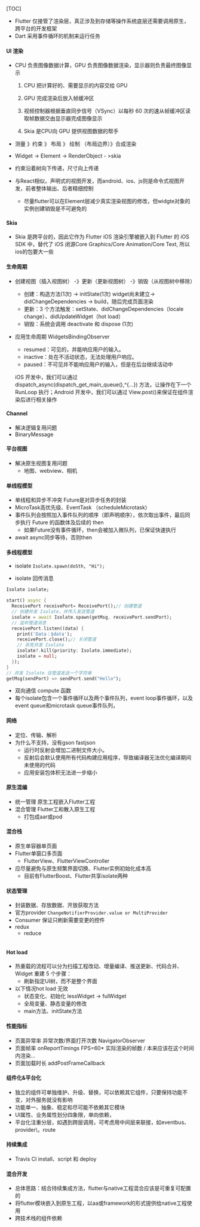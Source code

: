 [TOC]

* Flutter 仅接管了渲染层，真正涉及到存储等操作系统底层还需要调用原生， 跨平台的开发框架
* Dart 采用事件循环的机制来运行任务

#### UI 渲染

* CPU 负责图像数据计算，GPU 负责图像数据渲染，显示器则负责最终图像显示

  1. CPU 把计算好的、需要显示的内容交给 GPU

  2. GPU 完成渲染后放入帧缓冲区

  3. 视频控制器根据垂直同步信号（VSync）以每秒 60 次的速从帧缓冲区读取帧数据交由显示器完成图像显示
  4. Skia 是CPU向 GPU 提供视图数据的帮手
* 测量 》约束 》 布局 》 绘制 （布局边界）》合成渲染
* Widget -> Element -> RenderObject - >skia
* 约束沿着树向下传递，尺寸向上传递
* 与React相似，声明式的视图开发，而android、ios、js则是命令式视图开发，前者整体输出、后者精细控制
  * 尽量flutter可以在Element层减少真实渲染视图的修改，但widgte对象的实例创建销毁是不可避免的

#### Skia

* Skia 是跨平台的，因此它作为 Flutter iOS 渲染引擎被嵌入到 Flutter 的 iOS SDK 中，替代了 iOS 闭源Core Graphics/Core Animation/Core Text,  所以ios的包要大一些

#### 生命周期

* 创建视图（插入视图树） -》更新（更新视图树） -》销毁（从视图树中移除）

  * 创建：构造方法(1次) -> initState(1次) widget尚未建立-> didChangeDependencies -> build，随后完成页面渲染
  * 更新：3 个方法触发：setState、didChangeDependencies（locale change）、didUpdateWidget（hot load）
  * 销毁：系统会调用 deactivate 和 dispose (1次)

* 应用生命周期 WidgetsBindingObserver

  * resumed：可见的，并能响应用户的输入。
  *  inactive：处在不活动状态，无法处理用户响应。 
  * paused：不可见并不能响应用户的输入，但是在后台继续活动中

  iOS 开发中，我们可以通过 dispatch_async(dispatch_get_main_queue(),^{…}) 方法，让操作在下一个 RunLoop 执行；Android 开发中，我们可以通过 View.post()来保证在组件渲染后进行相关操作

  

#### Channel

* 解决逻辑复用问题
* BinaryMessage

#### 平台视图

* 解决原生视图复用问题
  * 地图、webview、相机

#### 单线程模型

* 单线程和异步不冲突  Future是对异步任务的封装
* MicroTask高优先级、EventTask （scheduleMicrotask）
* 事件队列会按照加入事件队列的顺序（即声明顺序），依次取出事件，最后同步执行 Future 的函数体及后续的 then
  * 如果Future没有事件循环，then会被加入微队列，已保证快速执行
* await async同步等待，否则then

#### 多线程模型

* isolate  `Isolate.spawn(doSth, "Hi");`

* isolate 回传消息

```dart
Isolate isolate;

start() async {
  ReceivePort receivePort= ReceivePort();// 创建管道
  // 创建并发 Isolate，并传入发送管道
  isolate = await Isolate.spawn(getMsg, receivePort.sendPort);
  // 监听管道消息
  receivePort.listen((data) {
    print('Data：$data');
    receivePort.close();// 关闭管道
    // 杀死并发 Isolate
    isolate?.kill(priority: Isolate.immediate);
    isolate = null;
  });
}
// 并发 Isolate 往管道发送一个字符串
getMsg(sendPort) => sendPort.send("Hello");

```

* 双向通信 compute 函数
* 每个isolate包含一个事件循环以及两个事件队列，event loop事件循环，以及event queue和microtask queue事件队列，
  

#### 网络

* 定位、传输、解析
* 为什么不支持，没有gson fastjson
  * 运行时反射会增加二进制文件大小。
  * 反射后会默认使用所有代码构建应用程序，导致编译器无法优化编译期间未使用的代码
  * 应用安装包体积无法进一步缩小

#### 原生混编

* 统一管理  原生工程嵌入Flutter工程
* 混合管理  Flutter工和散入原生工程
  * 打包成aar或pod

#### 混合栈

* 原生单容器单页面
* Flutter单窗口多页面
  * FlutterView、FlutterViewController
* 应尽量避免与原生频繁界面切换、Flutter实例初始化成本高
  * 目前有FlutterBoost、Flutter共享isolate两种

#### 状态管理

* 封装数据、存放数据、开放获取方法
* 官方provider `ChangeNotifierProvider.value or MultiProvider`
* Consumer 保证只刷新需要变更的控件
* redux
  * reduce

```dart

```



#### Hot load

* 热重载的流程可以分为扫描工程改动、增量编译、推送更新、代码合并、Widget 重建 5 个步骤：
  * 刷新指定UI树，而不是整个界面
* 以下情况hot load 无效
  * 状态变化、初始化 lessWidget -> fulWidget
  * 全局变量、静态变量的修改
  * main方法、initState方法

#### 性能指标

* 页面异常率  异常次数/界面打开次数 NavigatorObserver
* 页面帧率 onReportTimings FPS=60* 实际渲染的帧数 / 本来应该在这个时间内渲染...
* 页面加载时长 addPostFrameCallback

#### 组件化&平台化

* 独立的组件可单独维护、升级、替换，可以依赖其它组件，只要保持功能不变，对外服务就没有影响
* 功能单一、抽象、稳定和尽可能不依赖其它模块
* UI属性、业务属性划分四象限，单向依赖，
* 平台化注重分层，如遇到跨层调用，可考虑用中间层来联接，如eventbus、provider\，route

#### 持续集成

* Travis CI install、script 和 deploy

#### 混合开发

* 总体思路：结合持续集成方法，flutter与native工程混合应该是可重复可配置的
* 将flutter模块嵌入到原生工程，以aa或framework的形式提供给native工程使用
* 跨技术栈的组件依赖